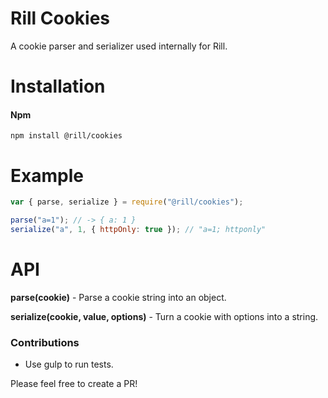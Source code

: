 # Rill Cookies
A cookie parser and serializer used internally for Rill.

# Installation

#### Npm
```console
npm install @rill/cookies
```

# Example

```javascript
var { parse, serialize } = require("@rill/cookies");

parse("a=1"); // -> { a: 1 }
serialize("a", 1, { httpOnly: true }); // "a=1; httponly"
```

# API

**parse(cookie)** - Parse a cookie string into an object.

**serialize(cookie, value, options)** - Turn a cookie with options into a string.

### Contributions

* Use gulp to run tests.

Please feel free to create a PR!
